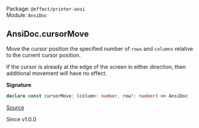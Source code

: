 Package: `@effect/printer-ansi`<br />
Module: `AnsiDoc`<br />

## AnsiDoc.cursorMove

Move the cursor position the specified number of `rows` and `columns`
relative to the current cursor position.

If the cursor is already at the edge of the screen in either direction, then
additional movement will have no effect.

**Signature**

```ts
declare const cursorMove: (column: number, row?: number) => AnsiDoc
```

[Source](https://github.com/Effect-TS/effect/tree/main/packages/printer-ansi/src/AnsiDoc.ts#L91)

Since v1.0.0